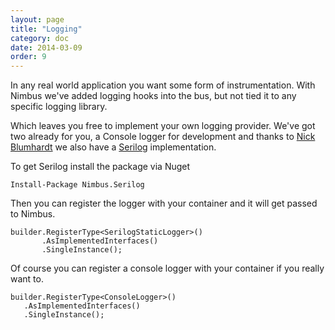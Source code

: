 ```yaml
---
layout: page
title: "Logging"
category: doc
date: 2014-03-09
order: 9
---
```


In any real world application you want some form of instrumentation. With Nimbus we've added logging hooks into the bus, but not tied it to any specific logging library.

Which leaves you free to implement your own logging provider. We've got two already for you, a Console logger for development and thanks to [Nick Blumhardt](http://nblumhardt.com/) we also have a [Serilog](http://serilog.net/) implementation.

To get Serilog install the package via Nuget

	Install-Package Nimbus.Serilog

Then you can register the logger with your container and it will get passed to Nimbus.

	builder.RegisterType<SerilogStaticLogger>()
	       .AsImplementedInterfaces()
           .SingleInstance();

Of course you can register a console logger with your container if you really want to.

	builder.RegisterType<ConsoleLogger>()
       .AsImplementedInterfaces()
       .SingleInstance();


